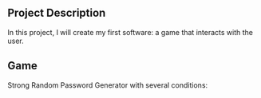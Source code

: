 ## Project Description 

In this project, I will create my first software: a game that interacts with the user.



## Game

Strong Random Password Generator with several conditions: 
